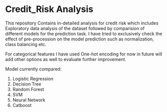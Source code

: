 # Credit_Risk Analysis
This repository Contains in-detailed analysis for credit risk which includes Exploratory data analysis of the dataset followed by comparision of different models for the prediction task. I have tried to exclusively check the effect of pre-procession on the model prediction such as normalization, class balancing etc. 

For categorical features I have used One-hot encoding for now in future will add other options as well to evaluate further improvement.

Model currently compared:
1) Logistic Regression
2) Decision Tree
3) Random Forest
4) SVM
5) Neural Network
6) Catboost
